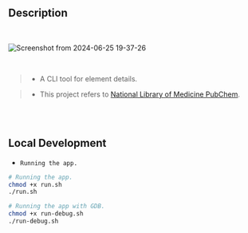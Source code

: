 ## Description

<br />

![Screenshot from 2024-06-25 19-37-26](https://github.com/kentlouisetonino/elementexplorer/assets/69438999/986c0323-2581-4788-95d4-a6081e41295a)


<br />

> - A CLI tool for element details.

> - This project refers to [National Library of Medicine PubChem](https://pubchem.ncbi.nlm.nih.gov/ptable/).

<br />
<br />



## Local Development

- `Running the app.`

```sh
# Running the app.
chmod +x run.sh
./run.sh

# Running the app with GDB.
chmod +x run-debug.sh
./run-debug.sh
```
